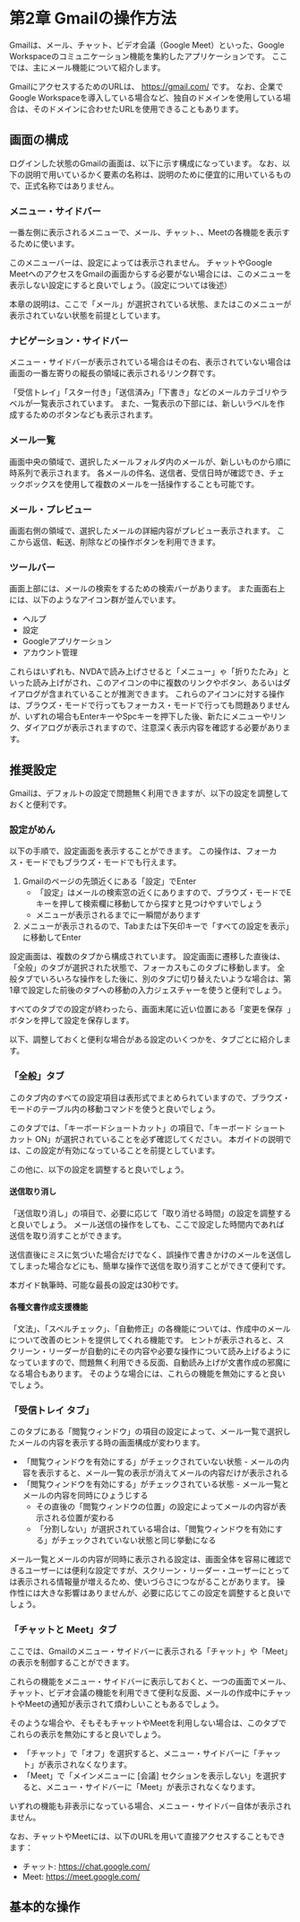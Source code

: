 # 第2章 Gmailの操作方法

Gmailは、メール、チャット、ビデオ会議（Google Meet）といった、Google Workspaceのコミュニケーション機能を集約したアプリケーションです。
ここでは、主にメール機能について紹介します。

GmailにアクセスするためのURLは、 <https://gmail.com/> です。
なお、企業でGoogle Workspaceを導入している場合など、独自のドメインを使用している場合は、そのドメインに合わせたURLを使用できることもあります。

## 画面の構成

ログインした状態のGmailの画面は、以下に示す構成になっています。
なお、以下の説明で用いているかく要素の名称は、説明のために便宜的に用いているもので、正式名称ではありません。

### メニュー・サイドバー

一番左側に表示されるメニューで、メール、チャット、、Meetの各機能を表示するために使います。

このメニューバーは、設定によっては表示されません。
チャットやGoogle MeetへのアクセスをGmailの画面からする必要がない場合には、このメニューを表示しない設定にすると良いでしょう。（設定については後述）

本章の説明は、ここで「メール」が選択されている状態、またはこのメニューが表示されていない状態を前提としています。

### ナビゲーション・サイドバー

メニュー・サイドバーが表示されている場合はその右、表示されていない場合は画面の一番左寄りの縦長の領域に表示されるリンク群です。

「受信トレイ」「スター付き」「送信済み」「下書き」などのメールカテゴリやラベルが一覧表示されています。
また、一覧表示の下部には、新しいラベルを作成するためのボタンなども表示されます。

### メール一覧

画面中央の領域で、選択したメールフォルダ内のメールが、新しいものから順に時系列で表示されます。
各メールの件名、送信者、受信日時が確認でき、チェックボックスを使用して複数のメールを一括操作することも可能です。

### メール・プレビュー

画面右側の領域で、選択したメールの詳細内容がプレビュー表示されます。
ここから返信、転送、削除などの操作ボタンを利用できます。

### ツールバー

画面上部には、メールの検索をするための検索バーがあります。
また画面右上には、以下のようなアイコン群が並んでいます。

* ヘルプ
* 設定
* Googleアプリケーション
* アカウント管理

これらはいずれも、NVDAで読み上げさせると「メニュー」ゃ「折りたたみ」といった読み上げがされ、このアイコンの中に複数のリンクやボタン、あるいはダイアログが含まれていることが推測できます。
これらのアイコンに対する操作は、ブラウズ・モードで行ってもフォーカス・モードで行っても問題ありませんが、いずれの場合もEnterキーやSpcキーを押下した後、新たにメニューやリンク、ダイアログが表示されますので、注意深く表示内容を確認する必要があります。

## 推奨設定

Gmailは、デフォルトの設定で問題無く利用できますが、以下の設定を調整しておくと便利です。

### 設定がめん

以下の手順で、設定画面を表示することができます。
この操作は、フォーカス・モードでもブラウズ・モードでも行えます。

1. Gmailのページの先頭近くにある「設定」でEnter
    - 「設定」はメールの検索窓の近くにありますので、ブラウズ・モードでEキーを押して検索欄に移動してから探すと見つけやすいでしょう
    - メニューが表示されるまでに一瞬間があります
2. メニューが表示されるので、Tabまたは下矢印キーで「すべての設定を表示」に移動してEnter

設定画面は、複数のタブから構成されています。
設定画面に遷移した直後は、「全般」のタブが選択された状態で、フォーカスもこのタブに移動します。
全般タブでいろいろな操作をした後に、別のタブに切り替えたいような場合は、第1章で設定した前後のタブへの移動の入力ジェスチャーを使うと便利でしょう。

すべてのタブでの設定が終わったら、画面末尾に近い位置にある「変更を保存  」ボタンを押して設定を保存します。

以下、調整しておくと便利な場合がある設定のいくつかを、タブごとに紹介します。

### 「全般」タブ

このタブ内のすべての設定項目は表形式でまとめられていますので、ブラウズ・モードのテーブル内の移動コマンドを使うと良いでしょう。

このタブでは、「キーボードショートカット」の項目で、「キーボード ショートカット ON」が選択されていることを必ず確認してください。
本ガイドの説明では、この設定が有効になっていることを前提としています。

この他に、以下の設定を調整すると良いでしょう。

#### 送信取り消し

「送信取り消し」の項目で、必要に応じて「取り消せる時間」の設定を調整すると良いでしょう。
メール送信の操作をしても、ここで設定した時間内であれば送信を取り消すことができます。

送信直後にミスに気づいた場合だけでなく、誤操作で書きかけのメールを送信してしまった場合などにも、簡単な操作で送信を取り消すことができて便利です。

本ガイド執筆時、可能な最長の設定は30秒です。

#### 各種文書作成支援機能

「文法」、「スペルチェック」、「自動修正」の各機能については、作成中のメールについて改善のヒントを提供してくれる機能です。
ヒントが表示されると、スクリーン・リーダーが自動的にその内容や必要な操作について読み上げるようになっていますので、問題無く利用できる反面、自動読み上げが文書作成の邪魔になる場合もあります。
そのような場合には、これらの機能を無効にすると良いでしょう。

### 「受信トレイ   タブ」

このタブにある「閲覧ウィンドウ」の項目の設定によって、メール一覧で選択したメールの内容を表示する時の画面構成が変わります。

* 「閲覧ウィンドウを有効にする」がチェックされていない状態 - メールの内容を表示すると、メール一覧の表示が消えてメールの内容だけが表示される
* 「閲覧ウィンドウを有効にする」がチェックされている状態 - メール一覧とメールの内容を同時にひょうじする
  - その直後の「閲覧ウィンドウの位置」の設定によってメールの内容が表示される位置が変わる
  - 「分割しない」が選択されている場合は、「閲覧ウィンドウを有効にする」がチェックされていない状態と同じ挙動になる

メール一覧とメールの内容が同時に表示される設定は、画面全体を容易に確認できるユーザーには便利な設定ですが、スクリーン・リーダー・ユーザーにとっては表示される情報量が増えるため、使いづらさにつながることがあります。
操作性には大きな影響はありませんが、必要に応じてこの設定を調整すると良いでしょう。

### 「チャットと Meet」タブ

ここでは、Gmailのメニュー・サイドバーに表示される「チャット」や「Meet」の表示を制御することができます。

これらの機能をメニュー・サイドバーに表示しておくと、一つの画面でメール、チャット、ビデオ会議の機能を利用できて便利な反面、メールの作成中にチャットやMeetの通知が表示されて煩わしいこともあるでしょう。

そのような場合や、そもそもチャットやMeetを利用しない場合は、このタブでこれらの表示を無効にすると良いでしょう。

* 「チャット」で「オフ」を選択すると、メニュー・サイドバーに「チャット」が表示されなくなります。
* 「Meet」で「メインメニューに [会議] セクションを表示しない」を選択すると、メニュー・サイドバーに「Meet」が表示されなくなります。

いずれの機能も非表示になっている場合、メニュー・サイドバー自体が表示されません。

なお、チャットやMeetには、以下のURLを用いて直接アクセスすることもできます：

* チャット: <https://chat.google.com/>
* Meet: <https://meet.google.com/>

## 基本的な操作
